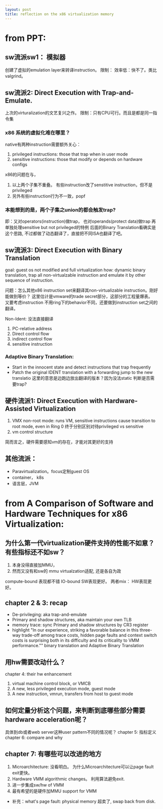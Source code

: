 ```yaml
---
layout: post
title: reflection on the x86 virtualization memory
---
```







# from PPT:


## sw流派sw1： 模拟器
创建了虚拟的emulation layer来转译instruction。
限制： 效率低：快不了。类比valgrind。


## sw流派2: Direct Execution with Trap-and-Emulate. 
上次的virturalization的文艺复兴之作。
限制：只有CPU可行。而且是都是同一指令集

### x86 系统的虚拟化难在哪里？
native有两种instruction需要额外关心：
1. privileged instructions: those that trap when in user mode
2. sensitive instructions: those that modify or depends on hardware configs

x86的问题在与，
1. 以上两个子集不重叠。
有些instruction改了senstitive instruction，但不是privileged
2. 另外有些instruction行为不一致，popf 

### 本能想到的是，两个子集之union的都会触发trap? 
即：又对operators(instruction)做trap， 也对operands(protect data)做trap
再单独处理sensitive but not privileged的特例
后面的Binary Translation看确实是这个思路, 不过都做了动态翻译了，直接把不同ISA也翻译了吧。

## sw流派3: Direct Execution with Binary Translation
goal: guest os not modified and full virtualization
how: dynamic binary translation, trap all non-virtualzable instruction and emulate it by other sequence of instruction.

问题：怎么其他x86 instruction set来翻译其non-virtualizable instruction。刚好能做到等价？
这里估计是vmware的trade secret部分，这部分的工程量爆表。
又要考虑instruction 不用ring下的behavior不同，还要做到instruction set之间的翻译。

Non-Ident: 没法直接翻译
1. PC-relative address
2. Direct control flow
3. indirect control flow
4. sensitive instruction

### Adaptive Binary Translation:
* Start in the innocent state and detect instructions that trap frequently
* Patch the original IDENT translation with a forwarding jump to the new translatio
这里的意思是边跑边放出翻译的版本？因为没法static 判断是否需要trap?

## 硬件流派1: Direct Execution with Hardware-Assisted Virtualization
1. VMX non-root mode: runs VM, sensitive instructions cause transition to root mode, even in Ring 0
终于分别区别对待privileged vs sensitive
2. vm control structure

简而言之，硬件需要感知vm的存在，才能对其更好的支持


## 其他流派：
- Paravirtualization。focus定制guest OS
- container， k8s
- 语言层，JVM


# from A Comparison of Software and Hardware Techniques for x86 Virtualization:
## 为什么第一代virtualization硬件支持的性能不如意？有些指标还不如sw？

1. 本身没得直接加MMU，
2. 然而又没有和sw的 mmu virtualzation适配, 还是各自为政

compute-bound 表现都不错
IO-bound SW表现更好。
两者mix： HW表现更好。


## chapter 2 & 3: recap
* De-privileging: aka trap-and-emulate
* Primary and shadow structures, aka maintain your own TLB 
* memory trace: sync Primary and shadow structures by CR3 register 
* highlight 
"In our experience, striking a favorable balance in this three-way trade-off among trace costs, hidden page faults and context switch costs is surprising both in its difficulty and its criticality to VMM performance.""
binary translation and Adaptive Binary Translation


## 用hw需要改动什么？
chapter 4: their hw enhancement
1. virtual machine control block, or VMCB
2. A new, less privileged execution mode, guest mode
3. A new instruction, vmrun, transfers from host to guest mode


## 如何定量分析这个问题，来判断到底哪些部分需要hardware acceleration呢？
具体到db或者web server这种user pattern不同的情况呢？
chapter 5: 指标定义
chapter 6: compare and why

## chapter 7: 有哪些可以改进的地方
1. Microarchitecture: 没看明白。 为什么Microarchitecture可以让page fault exit更快。
2. Hardware VMM algorithmic changes。 利用算法避免exit.
3. 进一步集成sw/hw of VMM
4. 最有希望的是硬件加MMU support for VMM

* 补充：what's page fault: physical memory 超卖了, swap back from disk.




















